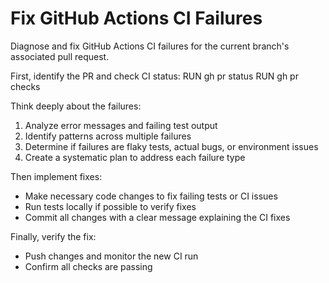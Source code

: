 # Fix GitHub Actions CI Failures

Diagnose and fix GitHub Actions CI failures for the current branch's associated pull request.

First, identify the PR and check CI status:
RUN gh pr status
RUN gh pr checks

Think deeply about the failures:

1. Analyze error messages and failing test output
2. Identify patterns across multiple failures
3. Determine if failures are flaky tests, actual bugs, or environment issues
4. Create a systematic plan to address each failure type

Then implement fixes:

- Make necessary code changes to fix failing tests or CI issues
- Run tests locally if possible to verify fixes
- Commit all changes with a clear message explaining the CI fixes

Finally, verify the fix:

- Push changes and monitor the new CI run
- Confirm all checks are passing
